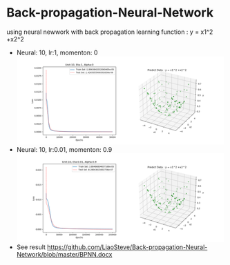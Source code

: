 # Back-propagation-Neural-Network
using neural newwork with back propagation learning function : y = x1^2 +x2^2 
* Neural: 10, lr:1, momenton: 0
![image](https://github.com/LiaoSteve/Back-propagation-Neural-Network/blob/master/2019-11-03_19-58-12.png)
* Neural: 10, lr:0.01, momenton: 0.9
![image](https://github.com/LiaoSteve/Back-propagation-Neural-Network/blob/master/2019-10-30_14-38-19.png)
* See result
https://github.com/LiaoSteve/Back-propagation-Neural-Network/blob/master/BPNN.docx
